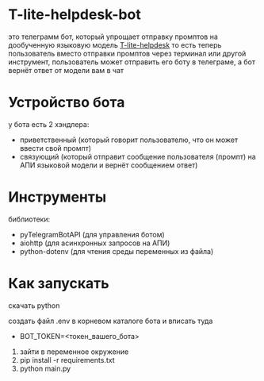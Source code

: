 # T-lite-helpdesk-bot
это телеграмм бот, который упрощает отправку промптов на дообученную языковую модель [T-lite-helpdesk](https://github.com/BeaverNotACat/T-lite-helpdesk)
то есть теперь пользователь вместо отправки промптов через терминал или другой инструмент, пользователь может отправить его боту в телеграме, а бот вернёт ответ от модели вам в чат

# Устройство бота
у бота есть 2 хэндлера:
- приветственный (который говорит пользователю, что он может ввести свой промпт)
- связующий (который отправит сообщение пользователя (промпт) на АПИ языковой модели и вернёт сообщением ответ)

# Инструменты
библиотеки: 
- pyTelegramBotAPI (для управления ботом)
- aiohttp (для асинхронных запросов на АПИ)
- python-dotenv (для чтения среды переменных из файла)

# Как запускать
скачать python

создать файл .env в корневом каталоге бота
и вписать туда
- BOT_TOKEN=<токен_вашего_бота>

1. зайти в переменное окружение
2. pip install -r requirements.txt
3. python main.py